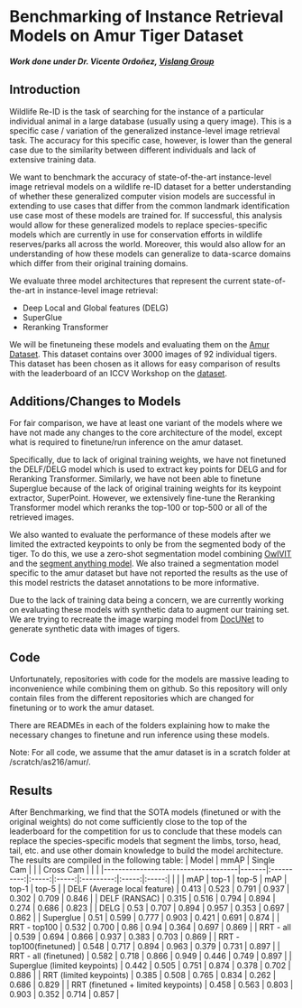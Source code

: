 # Benchmarking of Instance Retrieval Models on Amur Tiger Dataset
##### Work done under Dr. Vicente Ordoñez, [Vislang Group](https://vislang.ai/)

## Introduction
Wildlife Re-ID is the task of searching for the instance of a particular individual animal in a large database (usually using a query image). This is a specific case / variation of the generalized instance-level image retrieval task. The accuracy for this specific case, however, is lower than the general case due to the similarity between different individuals and lack of extensive training data. 

We want to benchmark the accuracy of state-of-the-art instance-level image retrieval models on a wildlife re-ID dataset for a better understanding of whether these generalized computer vision models are successful in extending to use cases that differ from the common landmark identification use case most of these models are trained for. If successful, this analysis would allow for these generalized models to replace species-specific models which are currently in use for conservation efforts in wildlife reserves/parks all across the world. Moreover, this would also allow for an understanding of how these models can generalize to data-scarce domains which differ from their original training domains.

We evaluate three model architectures that represent the current state-of-the-art in instance-level image retrieval: 
- Deep Local and Global features (DELG)
- SuperGlue
- Reranking Transformer

We will be finetuneing these models and evaluating them on the [Amur Dataset](https://arxiv.org/pdf/1906.05586.pdf). This dataset contains over 3000 images of 92 individual tigers. This dataset has been chosen as it allows for easy comparison of results with the leaderboard of an ICCV Workshop on the [dataset](https://cvwc2019.github.io/index.html#body-home). 

## Additions/Changes to Models
For fair comparison, we have at least one variant of the models where we have not made any changes to the core architecture of the model, except what is required to finetune/run inference on the amur dataset. 

Specifically, due to lack of original training weights, we have not finetuned the DELF/DELG model which is used to extract key points for DELG and for Reranking Transformer. Similarly, we have not been able to finetune Superglue because of the lack of original training weights for its keypoint extractor, SuperPoint. However, we extensively fine-tune the Reranking Transformer model which reranks the top-100 or top-500 or all of the retrieved images.

We also wanted to evaluate the performance of these models after we limited the extracted keypoints to only be from the segmented body of the tiger. To do this, we use a zero-shot segmentation model combining [OwlVIT](https://arxiv.org/pdf/2205.06230.pdf) and the [segment anything model](https://github.com/facebookresearch/segment-anything). We also trained a segmentation model specific to the amur dataset but have not reported the results as the use of this model restricts the dataset annotations to be more informative. 

Due to the lack of training data being a concern, we are currently working on evaluating these models with synthetic data to augment our training set. We are trying to recreate the image warping model from [DocUNet](https://openaccess.thecvf.com/content_cvpr_2018/papers/Ma_DocUNet_Document_Image_CVPR_2018_paper.pdf) to generate synthetic data with images of tigers. 

## Code
Unfortunately, repositories with code for the models are massive leading to inconvenience while combining them on github. So this repository will only contain files from the different repositories which are changed for finetuning or to work the amur dataset. 

There are READMEs in each of the folders explaining how to make the necessary changes to finetune and run inference using these models.

Note: For all code, we assume that the amur dataset is in a scratch folder at /scratch/as216/amur/. 

## Results
After Benchmarking, we find that the SOTA models (finetuned or with the original weights) do not come sufficiently close to the top of the leaderboard for the competition for us to conclude that these models can replace the species-specific models that segment the limbs, torso, head, tail, etc. and use other domain knowledge to build the model architecture. The results are compiled in the following table: 
| Model                               | mmAP  | Single Cam |       |       | Cross Cam |       |       |
|-------------------------------------|-------|:----------:|:-----:|:-----:|:---------:|:-----:|:-----:|
|                                     |       | mAP        | top-1 | top-5 | mAP       | top-1 | top-5 |
| DELF (Average local feature)        | 0.413 | 0.523      | 0.791 | 0.937 | 0.302     | 0.709 | 0.846 |
| DELF (RANSAC)                       | 0.315 | 0.516      | 0.794 | 0.894 | 0.274     | 0.686 | 0.823 |
| DELG                                | 0.53  | 0.707      | 0.894 | 0.957 | 0.353     | 0.697 | 0.862 |
| Superglue                           | 0.51  | 0.599      | 0.777 | 0.903 | 0.421     | 0.691 | 0.874 |
| RRT - top100                        | 0.532 | 0.700      | 0.86  | 0.94  | 0.364     | 0.697 | 0.869 |
| RRT - all                           | 0.539 | 0.694      | 0.866 | 0.937 | 0.383     | 0.703 | 0.869 |
| RRT - top100(finetuned)             | 0.548 | 0.717      | 0.894 | 0.963 | 0.379     | 0.731 | 0.897 |
| RRT - all (finetuned)               | 0.582 | 0.718      | 0.866 | 0.949 | 0.446     | 0.749 | 0.897 |
| Superglue (limited keypoints)       | 0.442 | 0.505      | 0.751 | 0.874 | 0.378     | 0.702 | 0.886 |
| RRT (limited keypoints)             | 0.385 | 0.508      | 0.765 | 0.834 | 0.262     | 0.686 | 0.829 |
| RRT (finetuned + limited keypoints) | 0.458 | 0.563      | 0.803 | 0.903 | 0.352     | 0.714 | 0.857 |
